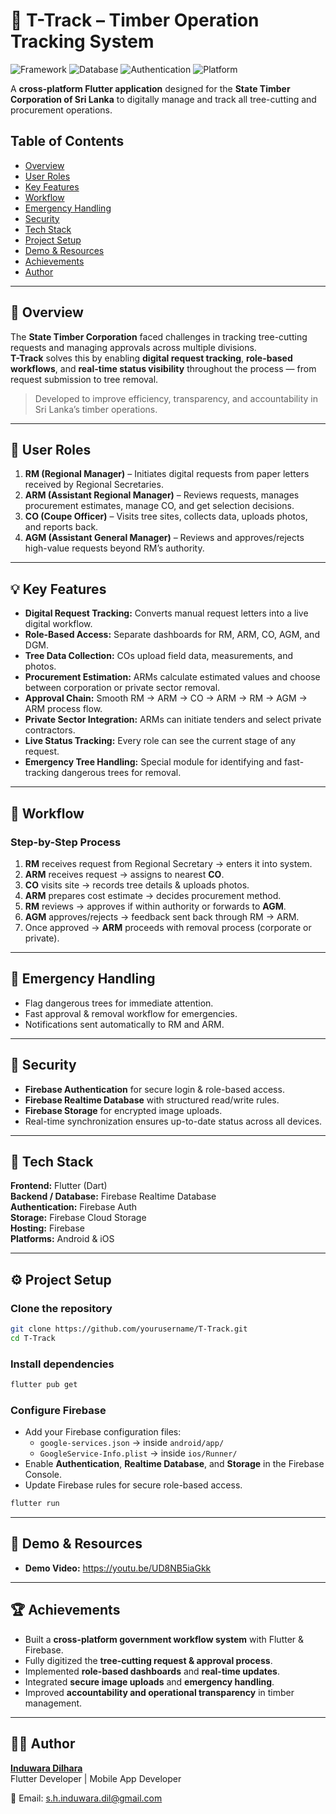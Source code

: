 # 🌲 T-Track – Timber Operation Tracking System

![Framework](https://img.shields.io/badge/framework-Flutter-blue)
![Database](https://img.shields.io/badge/database-Firebase-orange)
![Authentication](https://img.shields.io/badge/auth-Firebase%20Auth-yellow)
![Platform](https://img.shields.io/badge/platform-Android%20%7C%20iOS-green)

A **cross-platform Flutter application** designed for the **State Timber Corporation of Sri Lanka** to digitally manage and track all tree-cutting and procurement operations.

## Table of Contents
- [Overview](#-overview)
- [User Roles](#-user-roles)
- [Key Features](#-key-features)
- [Workflow](#-workflow)
- [Emergency Handling](#-emergency-handling)
- [Security](#-security)
- [Tech Stack](#️-tech-stack)
- [Project Setup](#️-project-setup)
- [Demo & Resources](#-demo--resources)
- [Achievements](#-achievements)
- [Author](#-author)

---

## 🌳 Overview
The **State Timber Corporation** faced challenges in tracking tree-cutting requests and managing approvals across multiple divisions.  
**T-Track** solves this by enabling **digital request tracking**, **role-based workflows**, and **real-time status visibility** throughout the process — from request submission to tree removal.

> Developed to improve efficiency, transparency, and accountability in Sri Lanka’s timber operations.

---

## 👥 User Roles
1. **RM (Regional Manager)** – Initiates digital requests from paper letters received by Regional Secretaries.  
2. **ARM (Assistant Regional Manager)** – Reviews requests, manages procurement estimates, manage CO, and get selection decisions.  
3. **CO (Coupe Officer)** – Visits tree sites, collects data, uploads photos, and reports back.  
4. **AGM (Assistant General Manager)** – Reviews and approves/rejects high-value requests beyond RM’s authority.  
   
---

## 💡 Key Features
- **Digital Request Tracking:** Converts manual request letters into a live digital workflow.  
- **Role-Based Access:** Separate dashboards for RM, ARM, CO, AGM, and DGM.  
- **Tree Data Collection:** COs upload field data, measurements, and photos.  
- **Procurement Estimation:** ARMs calculate estimated values and choose between corporation or private sector removal.  
- **Approval Chain:** Smooth RM → ARM → CO → ARM → RM → AGM → ARM process flow.  
- **Private Sector Integration:** ARMs can initiate tenders and select private contractors.  
- **Live Status Tracking:** Every role can see the current stage of any request.  
- **Emergency Tree Handling:** Special module for identifying and fast-tracking dangerous trees for removal.

---

## 🔄 Workflow
### Step-by-Step Process
1. **RM** receives request from Regional Secretary → enters it into system.  
2. **ARM** receives request → assigns to nearest **CO**.  
3. **CO** visits site → records tree details & uploads photos.  
4. **ARM** prepares cost estimate → decides procurement method.  
5. **RM** reviews → approves if within authority or forwards to **AGM**.  
6. **AGM** approves/rejects → feedback sent back through RM → ARM.  
7. Once approved → **ARM** proceeds with removal process (corporate or private).  

---

## 🚨 Emergency Handling
- Flag dangerous trees for immediate attention.  
- Fast approval & removal workflow for emergencies.  
- Notifications sent automatically to RM and ARM.

---

## 🔐 Security
- **Firebase Authentication** for secure login & role-based access.  
- **Firebase Realtime Database** with structured read/write rules.  
- **Firebase Storage** for encrypted image uploads.  
- Real-time synchronization ensures up-to-date status across all devices.

---

## 🧰 Tech Stack
**Frontend:** Flutter (Dart)  
**Backend / Database:** Firebase Realtime Database  
**Authentication:** Firebase Auth  
**Storage:** Firebase Cloud Storage  
**Hosting:** Firebase  
**Platforms:** Android & iOS

---

## ⚙️ Project Setup
### Clone the repository
```bash
git clone https://github.com/yourusername/T-Track.git
cd T-Track

```
### Install dependencies
```bash
flutter pub get

```
### Configure Firebase
- Add your Firebase configuration files:
  - `google-services.json` → inside `android/app/`
  - `GoogleService-Info.plist` → inside `ios/Runner/`
- Enable **Authentication**, **Realtime Database**, and **Storage** in the Firebase Console.
- Update Firebase rules for secure role-based access.
```bash
flutter run
```
---


## 🎥 Demo & Resources
- **Demo Video:** https://youtu.be/UD8NB5iaGkk 

---

## 🏆 Achievements
- Built a **cross-platform government workflow system** with Flutter & Firebase.  
- Fully digitized the **tree-cutting request & approval process**.  
- Implemented **role-based dashboards** and **real-time updates**.  
- Integrated **secure image uploads** and **emergency handling**.  
- Improved **accountability and operational transparency** in timber management.

---

## 👨‍💻 Author
**[Induwara Dilhara](www.linkedin.com/in/induwara-dilhara-6128671a9)**  
Flutter Developer | Mobile App Developer  

📧 Email: s.h.induwara.dil@gmail.com



